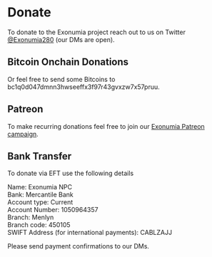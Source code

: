 # Donate 

To donate to the Exonumia project reach out to us on Twitter [@Exonumia280](https://twitter.com/exonumia280) (our DMs are open).

## Bitcoin Onchain Donations

Or feel free to send some Bitcoins to bc1q0d047dmnn3hwseeffx3f97r43gvxzw7x57pruu.

## Patreon

To make recurring donations feel free to join our [Exonumia Patreon campaign](https://www.patreon.com/exonumia).

## Bank Transfer

To donate via EFT use the following details

Name: Exonumia NPC  
Bank: Mercantile Bank  
Account type: Current  
Account Number: 1050964357  
Branch: Menlyn  
Branch code: 450105  
SWIFT Address (for international payments): CABLZAJJ  

Please send payment confirmations to our DMs.

